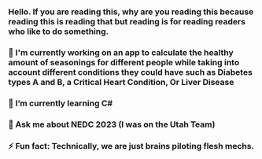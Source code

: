 ### Hello. If you are reading this, why are you reading this because reading this is reading that but reading is for reading readers who like to do something.


### 🔭 I'm currently working on an app to calculate the healthy amount of seasonings for different people while taking into account different conditions they could have such as Diabetes types A and B, a Critical Heart Condition, Or Liver Disease

### 🌱 I’m currently learning C#

### 💬 Ask me about NEDC 2023 (I was on the Utah Team)

### ⚡ Fun fact: Technically, we are just brains piloting flesh mechs.
<!--
**Bananasplit4327/Bananasplit4327** is a ✨ _special_ ✨ repository because its `README.md` (this file) appears on your GitHub profile.

Here are some ideas to get you started:

- 🔭 I’m currently working on ...
- 🌱 I’m currently learning ...
- 👯 I’m looking to collaborate on ...
- 🤔 I’m looking for help with ...
- 💬 Ask me about ...
- 📫 How to reach me: ...
- 😄 Pronouns: ...
- ⚡ Fun fact: ...
-->
